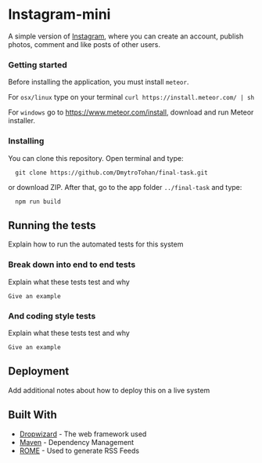 # Instagram-mini

A simple version of [Instagram](https://www.instagram.com/), where you can create an account, publish photos, comment and like posts of other users.

### Getting started

Before installing the application, you must install `meteor`.

For `osx/linux` type on your terminal `curl https://install.meteor.com/ | sh`

For `windows` go to https://www.meteor.com/install, download and run Meteor installer.

### Installing

You can clone this repository. Open terminal and type: 

```
  git clone https://github.com/DmytroTohan/final-task.git 
```

or download ZIP. After that, go to the app folder `../final-task` and type:

```
  npm run build
```


## Running the tests

Explain how to run the automated tests for this system

### Break down into end to end tests

Explain what these tests test and why

```
Give an example
```

### And coding style tests

Explain what these tests test and why

```
Give an example
```

## Deployment

Add additional notes about how to deploy this on a live system

## Built With

* [Dropwizard](http://www.dropwizard.io/1.0.2/docs/) - The web framework used
* [Maven](https://maven.apache.org/) - Dependency Management
* [ROME](https://rometools.github.io/rome/) - Used to generate RSS Feeds



